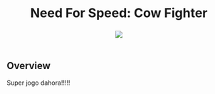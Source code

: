 <h1 align="center">Need For Speed: Cow Fighter</h1>

<h3 align="center">
  <img src="https://i.imgur.com/C1e3J40.png"><br>
  <br>
</h3> 

## Overview
Super jogo dahora!!!!!
